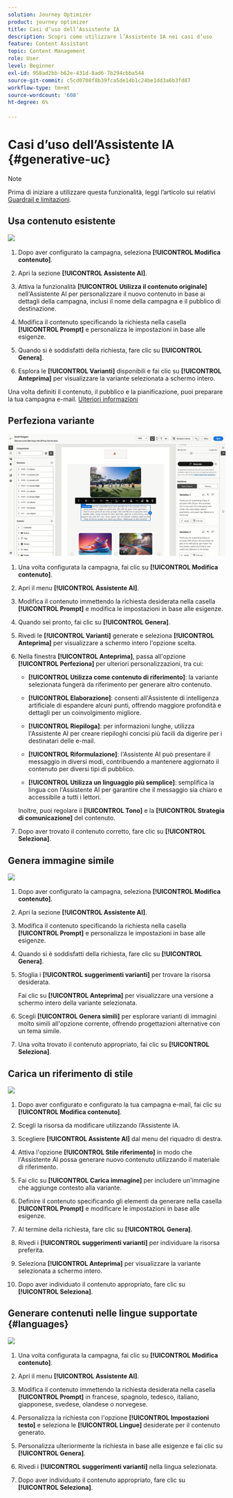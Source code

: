 ```yaml
---
solution: Journey Optimizer
product: journey optimizer
title: Casi d’uso dell’Assistente IA
description: Scopri come utilizzare l’Assistente IA nei casi d’uso
feature: Content Assistant
topic: Content Management
role: User
level: Beginner
exl-id: 958ad2bb-b62e-431d-8ad6-7b294cbba544
source-git-commit: c5cd0708f8b39fca5de14b1c24be1dd3a6b3fd87
workflow-type: tm+mt
source-wordcount: '608'
ht-degree: 6%

---
```


# Casi d’uso dell’Assistente IA {#generative-uc}

>[!NOTE]
>
>Prima di iniziare a utilizzare questa funzionalità, leggi l’articolo sui relativi [Guardrail e limitazioni](gs-generative.md#generative-guardrails).

## Usa contenuto esistente

![](assets/do-not-localize/gen-ai-reuse-text.gif)

1. Dopo aver configurato la campagna, seleziona **[!UICONTROL Modifica contenuto]**.

1. Apri la sezione **[!UICONTROL Assistente AI]**.

1. Attiva la funzionalità **[!UICONTROL Utilizza il contenuto originale]** nell&#39;Assistente AI per personalizzare il nuovo contenuto in base ai dettagli della campagna, inclusi il nome della campagna e il pubblico di destinazione.

1. Modifica il contenuto specificando la richiesta nella casella **[!UICONTROL Prompt]** e personalizza le impostazioni in base alle esigenze.

1. Quando si è soddisfatti della richiesta, fare clic su **[!UICONTROL Genera]**.

1. Esplora le **[!UICONTROL Varianti]** disponibili e fai clic su **[!UICONTROL Anteprima]** per visualizzare la variante selezionata a schermo intero.

Una volta definiti il contenuto, il pubblico e la pianificazione, puoi preparare la tua campagna e-mail. [Ulteriori informazioni](../campaigns/review-activate-campaign.md)

## Perfeziona variante

![](assets/do-not-localize/gen-ai-variation.gif)

1. Una volta configurata la campagna, fai clic su **[!UICONTROL Modifica contenuto]**.

1. Apri il menu **[!UICONTROL Assistente AI]**.

1. Modifica il contenuto immettendo la richiesta desiderata nella casella **[!UICONTROL Prompt]** e modifica le impostazioni in base alle esigenze.

1. Quando sei pronto, fai clic su **[!UICONTROL Genera]**.

1. Rivedi le **[!UICONTROL Varianti]** generate e seleziona **[!UICONTROL Anteprima]** per visualizzare a schermo intero l&#39;opzione scelta.

1. Nella finestra **[!UICONTROL Anteprima]**, passa all&#39;opzione **[!UICONTROL Perfeziona]** per ulteriori personalizzazioni, tra cui:

   * **[!UICONTROL Utilizza come contenuto di riferimento]**: la variante selezionata fungerà da riferimento per generare altro contenuto.

   * **[!UICONTROL Elaborazione]**: consenti all&#39;Assistente di intelligenza artificiale di espandere alcuni punti, offrendo maggiore profondità e dettagli per un coinvolgimento migliore.

   * **[!UICONTROL Riepiloga]**: per informazioni lunghe, utilizza l&#39;Assistente AI per creare riepiloghi concisi più facili da digerire per i destinatari delle e-mail.

   * **[!UICONTROL Riformulazione]**: l&#39;Assistente AI può presentare il messaggio in diversi modi, contribuendo a mantenere aggiornato il contenuto per diversi tipi di pubblico.

   * **[!UICONTROL Utilizza un linguaggio più semplice]**: semplifica la lingua con l&#39;Assistente AI per garantire che il messaggio sia chiaro e accessibile a tutti i lettori.

   Inoltre, puoi regolare il **[!UICONTROL Tono]** e la **[!UICONTROL Strategia di comunicazione]** del contenuto.

1. Dopo aver trovato il contenuto corretto, fare clic su **[!UICONTROL Seleziona]**.

## Genera immagine simile

![](assets/do-not-localize/uc-image-similar.gif)

1. Dopo aver configurato la campagna, seleziona **[!UICONTROL Modifica contenuto]**.

1. Apri la sezione **[!UICONTROL Assistente AI]**.

1. Modifica il contenuto specificando la richiesta nella casella **[!UICONTROL Prompt]** e personalizza le impostazioni in base alle esigenze.

1. Quando si è soddisfatti della richiesta, fare clic su **[!UICONTROL Genera]**.

1. Sfoglia i **[!UICONTROL suggerimenti varianti]** per trovare la risorsa desiderata.

   Fai clic su **[!UICONTROL Anteprima]** per visualizzare una versione a schermo intero della variante selezionata.

1. Scegli **[!UICONTROL Genera simili]** per esplorare varianti di immagini molto simili all&#39;opzione corrente, offrendo progettazioni alternative con un tema simile.

1. Una volta trovato il contenuto appropriato, fai clic su **[!UICONTROL Seleziona]**.

## Carica un riferimento di stile

![](assets/do-not-localize/uc-image-reference.gif)

1. Dopo aver configurato e configurato la tua campagna e-mail, fai clic su **[!UICONTROL Modifica contenuto]**.

1. Scegli la risorsa da modificare utilizzando l’Assistente IA.

1. Scegliere **[!UICONTROL Assistente AI]** dal menu del riquadro di destra.

1. Attiva l&#39;opzione **[!UICONTROL Stile riferimento]** in modo che l&#39;Assistente AI possa generare nuovo contenuto utilizzando il materiale di riferimento.

1. Fai clic su **[!UICONTROL Carica immagine]** per includere un&#39;immagine che aggiunge contesto alla variante.

1. Definire il contenuto specificando gli elementi da generare nella casella **[!UICONTROL Prompt]** e modificare le impostazioni in base alle esigenze.

1. Al termine della richiesta, fare clic su **[!UICONTROL Genera]**.

1. Rivedi i **[!UICONTROL suggerimenti varianti]** per individuare la risorsa preferita.

1. Seleziona **[!UICONTROL Anteprima]** per visualizzare la variante selezionata a schermo intero.

1. Dopo aver individuato il contenuto appropriato, fare clic su **[!UICONTROL Seleziona]**.

## Generare contenuti nelle lingue supportate {#languages}

![](assets/do-not-localize/gen-ai-language.gif)

1. Una volta configurata la campagna, fai clic su **[!UICONTROL Modifica contenuto]**.

1. Apri il menu **[!UICONTROL Assistente AI]**.

1. Modifica il contenuto immettendo la richiesta desiderata nella casella **[!UICONTROL Prompt]** in francese, spagnolo, tedesco, italiano, giapponese, svedese, olandese o norvegese.

1. Personalizza la richiesta con l&#39;opzione **[!UICONTROL Impostazioni testo]** e seleziona le **[!UICONTROL Lingue]** desiderate per il contenuto generato.

1. Personalizza ulteriormente la richiesta in base alle esigenze e fai clic su **[!UICONTROL Genera]**.

1. Rivedi i **[!UICONTROL suggerimenti varianti]** nella lingua selezionata.

1. Dopo aver individuato il contenuto appropriato, fare clic su **[!UICONTROL Seleziona]**.
